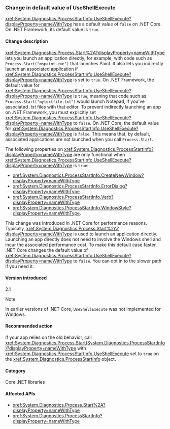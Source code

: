 ### Change in default value of UseShellExecute

<xref:System.Diagnostics.ProcessStartInfo.UseShellExecute?displayProperty=nameWithType> has a default value of `false` on .NET Core. On .NET Framework, its default value is `true`.

#### Change description

<xref:System.Diagnostics.Process.Start%2A?displayProperty=nameWithType> lets you launch an application directly, for example, with code such as `Process.Start("mspaint.exe")` that launches Paint. It also lets you indirectly launch an associated application if <xref:System.Diagnostics.ProcessStartInfo.UseShellExecute?displayProperty=nameWithType> is set to `true`. On .NET Framework, the default value for <xref:System.Diagnostics.ProcessStartInfo.UseShellExecute?displayProperty=nameWithType> is `true`, meaning that code such as `Process.Start("mytextfile.txt")` would launch Notepad, if you've associated *.txt* files with that editor. To prevent indirectly launching an app on .NET Framework, you must explicitly set <xref:System.Diagnostics.ProcessStartInfo.UseShellExecute?displayProperty=nameWithType> to `false`. On .NET Core, the default value for <xref:System.Diagnostics.ProcessStartInfo.UseShellExecute?displayProperty=nameWithType> is `false`. This means that, by default, associated applications are not launched when you call `Process.Start`.

The following properties on <xref:System.Diagnostics.ProcessStartInfo?displayProperty=nameWithType> are only functional when <xref:System.Diagnostics.ProcessStartInfo.UseShellExecute?displayProperty=nameWithType> is `true`:

- <xref:System.Diagnostics.ProcessStartInfo.CreateNewWindow?displayProperty=nameWithType>
- <xref:System.Diagnostics.ProcessStartInfo.ErrorDialog?displayProperty=nameWithType>
- <xref:System.Diagnostics.ProcessStartInfo.Verb?displayProperty=nameWithType>
- <xref:System.Diagnostics.ProcessStartInfo.WindowStyle?displayProperty=nameWithType>.

This change was introduced in .NET Core for performance reasons. Typically, <xref:System.Diagnostics.Process.Start%2A?displayProperty=nameWithType> is used to launch an application directly. Launching an app directly does not need to involve the Windows shell and incur the associated performance cost. To make this default case faster, .NET Core changes the default value of <xref:System.Diagnostics.ProcessStartInfo.UseShellExecute?displayProperty=nameWithType> to `false`. You can opt in to the slower path if you need it.

#### Version introduced

2.1

> [!NOTE]
> In earlier versions of .NET Core, `UseShellExecute` was not implemented for Windows.

#### Recommended action

If your app relies on the old behavior, call <xref:System.Diagnostics.Process.Start(System.Diagnostics.ProcessStartInfo)?displayProperty=nameWithType> with <xref:System.Diagnostics.ProcessStartInfo.UseShellExecute> set to `true` on the <xref:System.Diagnostics.ProcessStartInfo> object.

#### Category

Core .NET libraries

#### Affected APIs

- <xref:System.Diagnostics.Process.Start%2A?displayProperty=nameWithType>
- <xref:System.Diagnostics.ProcessStartInfo?displayProperty=nameWithType>

<!--

#### Affected APIs

- `Overload:System.Diagnostics.Process.Start`
- `M:System.Diagnostics.ProcessStartInfo`

-->
